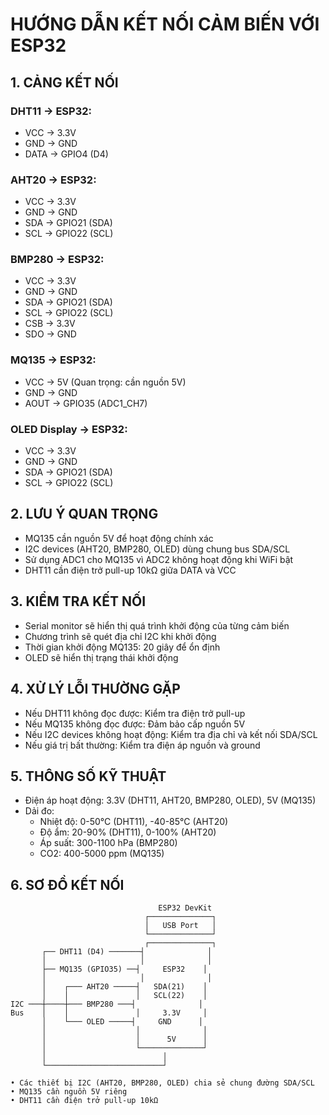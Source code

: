 # HƯỚNG DẪN KẾT NỐI CẢM BIẾN VỚI ESP32

## 1. CẢNG KẾT NỐI

### DHT11 -> ESP32:
- VCC  -> 3.3V
- GND  -> GND
- DATA -> GPIO4 (D4)

### AHT20 -> ESP32:
- VCC  -> 3.3V
- GND  -> GND
- SDA  -> GPIO21 (SDA)
- SCL  -> GPIO22 (SCL)

### BMP280 -> ESP32:
- VCC  -> 3.3V
- GND  -> GND
- SDA  -> GPIO21 (SDA)
- SCL  -> GPIO22 (SCL)
- CSB  -> 3.3V
- SDO  -> GND

### MQ135 -> ESP32:
- VCC  -> 5V      (Quan trọng: cần nguồn 5V)
- GND  -> GND
- AOUT -> GPIO35  (ADC1_CH7)

### OLED Display -> ESP32:
- VCC  -> 3.3V
- GND  -> GND
- SDA  -> GPIO21 (SDA)
- SCL  -> GPIO22 (SCL)

## 2. LƯU Ý QUAN TRỌNG

- MQ135 cần nguồn 5V để hoạt động chính xác
- I2C devices (AHT20, BMP280, OLED) dùng chung bus SDA/SCL
- Sử dụng ADC1 cho MQ135 vì ADC2 không hoạt động khi WiFi bật
- DHT11 cần điện trở pull-up 10kΩ giữa DATA và VCC

## 3. KIỂM TRA KẾT NỐI

- Serial monitor sẽ hiển thị quá trình khởi động của từng cảm biến
- Chương trình sẽ quét địa chỉ I2C khi khởi động
- Thời gian khởi động MQ135: 20 giây để ổn định
- OLED sẽ hiển thị trạng thái khởi động

## 4. XỬ LÝ LỖI THƯỜNG GẶP

- Nếu DHT11 không đọc được: Kiểm tra điện trở pull-up
- Nếu MQ135 không đọc được: Đảm bảo cấp nguồn 5V
- Nếu I2C devices không hoạt động: Kiểm tra địa chỉ và kết nối SDA/SCL
- Nếu giá trị bất thường: Kiểm tra điện áp nguồn và ground

## 5. THÔNG SỐ KỸ THUẬT

- Điện áp hoạt động: 3.3V (DHT11, AHT20, BMP280, OLED), 5V (MQ135)
- Dải đo:
  + Nhiệt độ: 0-50°C (DHT11), -40-85°C (AHT20)
  + Độ ẩm: 20-90% (DHT11), 0-100% (AHT20)
  + Áp suất: 300-1100 hPa (BMP280)
  + CO2: 400-5000 ppm (MQ135)

## 6. SƠ ĐỒ KẾT NỐI
```
                                 ESP32 DevKit
                              ┌──────────────┐
                              │   USB Port   │
                              └──────────────┘
                              ┌──────────────┐
       ┌── DHT11 (D4) ───────┤              │
       │                     │              │
       ├── MQ135 (GPIO35) ──┤     ESP32    │
       │                     │              │
       │    ┌─── AHT20 ─────┤   SDA(21)    │
       │    │               │   SCL(22)    │
I2C ───┼────┼─── BMP280 ───┤              │
Bus    │    │               │     3.3V     │
       │    └─── OLED ─────┤     GND      │
       │                    │              │
       │                    │      5V      │
       │                    └──────────────┘
       │                          │
       └──────────────────────────┘

• Các thiết bị I2C (AHT20, BMP280, OLED) chia sẻ chung đường SDA/SCL
• MQ135 cần nguồn 5V riêng
• DHT11 cần điện trở pull-up 10kΩ
